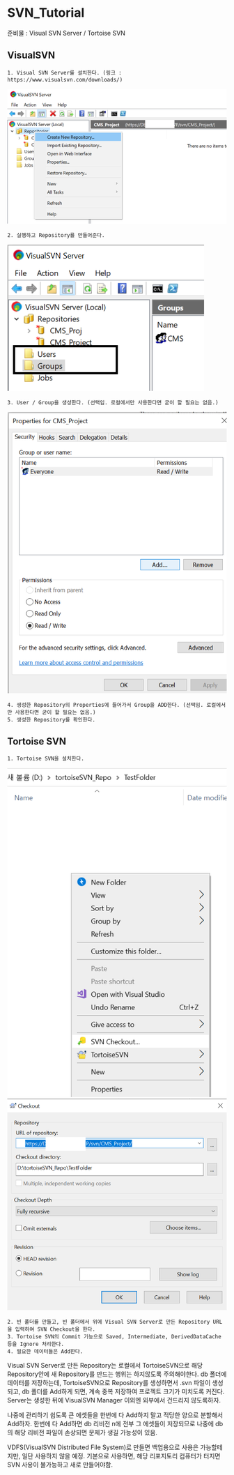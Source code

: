# SVN_Tutorial
 
준비물 : Visual SVN Server / Tortoise SVN

## VisualSVN

~~~~
1. Visual SVN Server를 설치한다. (링크 : https://www.visualsvn.com/downloads/)
~~~~
![V01](VisualSVNServer01.png)
~~~~
2. 실행하고 Repository를 만들어준다.
~~~~
![V02](VisualSVNServer02.png)
~~~~
3. User / Group을 생성한다. (선택임. 로컬에서만 사용한다면 굳이 할 필요는 없음.)
~~~~
![V03](VisualSVNServer03.png)
~~~~
4. 생성한 Repository의 Properties에 들어가서 Group을 ADD한다. (선택임. 로컬에서만 사용한다면 굳이 할 필요는 없음.)
5. 생성한 Repository를 확인한다.
~~~~

## Tortoise SVN
~~~~
1. Tortoise SVN을 설치한다.
~~~~
![T01](tortoise01.png)
![T02](tortoise02.png)
~~~~
2. 빈 폴더를 만들고, 빈 폴더에서 위에 Visual SVN Server로 만든 Repository URL을 입력하여 SVN Checkout을 한다.
3. Tortoise SVN의 Commit 기능으로 Saved, Intermediate, DerivedDataCache 등을 Ignore 처리한다.
4. 필요한 데이터들은 Add한다.
~~~~


Visual SVN Server로 만든 Repository는 로컬에서 TortoiseSVN으로 해당 Repository안에 새 Repository를 만드는 행위는 하지않도록 주의해야한다.
db 폴더에 데이터를 저장하는데, TortoiseSVN으로 Repository를 생성하면서 .svn 파일이 생성되고, db 폴더를 Add하게 되면, 계속 중복 저장하여 프로젝트 크기가 미치도록 커진다.
Server는 생성한 뒤에 VisualSVN Manager 이외엔 외부에서 건드리지 않도록하자.

나중에 관리하기 쉽도록 큰 에셋들을 한번에 다 Add하지 말고 적당한 양으로 분할해서 Add하자.
한번에 다 Add하면 db 리비전 n에 전부 그 에셋들이 저장되므로 나중에 db의 해당 리비전 파일이 손상되면 문제가 생길 가능성이 있음.

VDFS(VisualSVN Distributed File System)로 만들면 백업용으로 사용은 가능할테지만, 일단 사용하지 않을 예정.
기본으로 사용하면, 해당 리포지토리 컴퓨터가 터지면 SVN 사용이 불가능하고 새로 만들어야함.

